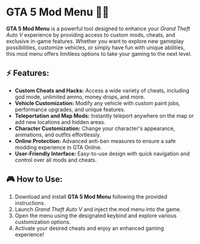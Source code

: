 # GTA 5 Mod Menu 🚗💥

**GTA 5 Mod Menu** is a powerful tool designed to enhance your *Grand Theft Auto V* experience by providing access to custom mods, cheats, and exclusive in-game features. Whether you want to explore new gameplay possibilities, customize vehicles, or simply have fun with unique abilities, this mod menu offers limitless options to take your gaming to the next level.

## ⚡ Features:
- **Custom Cheats and Hacks:** Access a wide variety of cheats, including god mode, unlimited ammo, money drops, and more.
- **Vehicle Customization:** Modify any vehicle with custom paint jobs, performance upgrades, and unique features.
- **Teleportation and Map Mods:** Instantly teleport anywhere on the map or add new locations and hidden areas.
- **Character Customization:** Change your character's appearance, animations, and outfits effortlessly.
- **Online Protection:** Advanced anti-ban measures to ensure a safe modding experience in GTA Online.
- **User-Friendly Interface:** Easy-to-use design with quick navigation and control over all mods and cheats.

## 🎮 How to Use:
1. Download and install **GTA 5 Mod Menu** following the provided instructions.
2. Launch *Grand Theft Auto V* and inject the mod menu into the game.
3. Open the menu using the designated keybind and explore various customization options.
4. Activate your desired cheats and enjoy an enhanced gaming experience!
